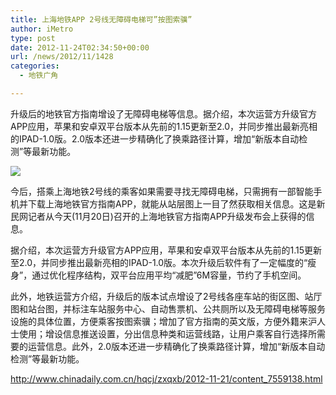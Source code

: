 ```yaml
---
title: 上海地铁APP 2号线无障碍电梯可”按图索骥”
author: iMetro
type: post
date: 2012-11-24T02:34:50+00:00
url: /news/2012/11/1428
categories:
  - 地铁广角

---
```

升级后的地铁官方指南增设了无障碍电梯等信息。据介绍，本次运营方升级官方APP应用，苹果和安卓双平台版本从先前的1.15更新至2.0，并同步推出最新亮相的IPAD-1.0版。2.0版本还进一步精确化了换乘路径计算，增加“新版本自动检测”等最新功能。

![][1] 

今后，搭乘上海地铁2号线的乘客如果需要寻找无障碍电梯，只需拥有一部智能手机并下载上海地铁官方指南APP，就能从站层图上一目了然获取相关信息。这是新民网记者从今天(11月20日)召开的上海地铁官方指南APP升级发布会上获得的信息。

据介绍，本次运营方升级官方APP应用，苹果和安卓双平台版本从先前的1.15更新至2.0，并同步推出最新亮相的IPAD-1.0版。本次升级后软件有了一定幅度的“瘦身”，通过优化程序结构，双平台应用平均“减肥”6M容量，节约了手机空间。

此外，地铁运营方介绍，升级后的版本试点增设了2号线各座车站的街区图、站厅图和站台图，并标注车站服务中心、自动售票机、公共厕所以及无障碍电梯等服务设施的具体位置，方便乘客按图索骥；增加了官方指南的英文版，方便外籍来沪人士使用；增设信息推送设置，分出信息种类和运营线路，让用户乘客自行选择所需要的运营信息。此外，2.0版本还进一步精确化了换乘路径计算，增加“新版本自动检测”等最新功能。

<http://www.chinadaily.com.cn/hqcj/zxqxb/2012-11-21/content_7559138.html>

 [1]: http://i1.ce.cn/district/newarea/roll/201211/21/W020121121337045712244.jpg